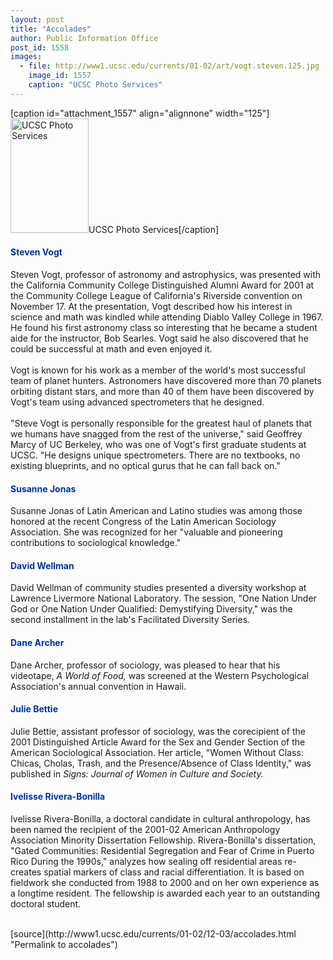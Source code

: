 ```yaml
---
layout: post
title: "Accolades"
author: Public Information Office
post_id: 1558
images:
  - file: http://www1.ucsc.edu/currents/01-02/art/vogt.steven.125.jpg
    image_id: 1557
    caption: "UCSC Photo Services"
---
```


[caption id="attachment_1557" align="alignnone" width="125"]<a href="http://localhost/mysite/wp-content/uploads/2001/12/vogt.steven.125.jpg"><img class="size-full wp-image-1557" src="http://localhost/mysite/wp-content/uploads/2001/12/vogt.steven.125.jpg" alt="UCSC Photo Services" width="125" height="183" /></a>UCSC Photo Services[/caption]
<h4>
  <font color="#003399"><b>Steven Vogt</b></font>
</h4>Steven Vogt, professor of astronomy and astrophysics, was presented with the California Community College Distinguished Alumni Award for 2001 at the Community College League of California's Riverside convention on November 17. At the presentation, Vogt described how his interest in science and math was kindled while attending Diablo Valley College in 1967. He found his first astronomy class so interesting that he became a student aide for the instructor, Bob Searles. Vogt said he also discovered that he could be successful at math and even enjoyed it.<br>
<br>
Vogt is known for his work as a member of the world's most successful team of planet hunters. Astronomers have discovered more than 70 planets orbiting distant stars, and more than 40 of them have been discovered by Vogt's team using advanced spectrometers that he designed.<br>
<br>
"Steve Vogt is personally responsible for the greatest haul of planets that we humans have snagged from the rest of the universe," said Geoffrey Marcy of UC Berkeley, who was one of Vogt's first graduate students at UCSC. "He designs unique spectrometers. There are no textbooks, no existing blueprints, and no optical gurus that he can fall back on."
<h4>
  <font color="#003399">Susanne Jonas</font>
</h4>
<p>
  Susanne Jonas of Latin American and Latino studies was among those honored at the recent Congress of the Latin American Sociology Association. She was recognized for her "valuable and pioneering contributions to sociological knowledge."
</p>
<h4>
  <font color="#003399">David Wellman</font>
</h4>
<p>
  David Wellman of community studies presented a diversity workshop at Lawrence Livermore National Laboratory. The session, "One Nation Under God or One Nation Under Qualified: Demystifying Diversity," was the second installment in the lab's Facilitated Diversity Series.
</p>
<h4>
  <font color="#003399">Dane Archer</font>
</h4>
<p>
  Dane Archer, professor of sociology, was pleased to hear that his videotape, <i>A World of Food,</i> was screened at the Western Psychological Association's annual convention in Hawaii.
</p>
<h4>
  <font color="#003399">Julie Bettie</font>
</h4>
<p>
  Julie Bettie, assistant professor of sociology, was the corecipient of the 2001 Distinguished Article Award for the Sex and Gender Section of the American Sociological Association. Her article, "Women Without Class: Chicas, Cholas, Trash, and the Presence/Absence of Class Identity," was published in <i>Signs: Journal of Women in Culture and Society.</i>
</p>
<h4>
  <font color="#003399">Ivelisse Rivera-Bonilla</font>
</h4>
<p>
  Ivelisse Rivera-Bonilla, a doctoral candidate in cultural anthropology, has been named the recipient of the 2001-02 American Anthropology Association Minority Dissertation Fellowship. Rivera-Bonilla's dissertation, "Gated Communities: Residential Segregation and Fear of Crime in Puerto Rico During the 1990s," analyzes how sealing off residential areas re-creates spatial markers of class and racial differentiation. It is based on fieldwork she conducted from 1988 to 2000 and on her own experience as a longtime resident. The fellowship is awarded each year to an outstanding doctoral student.<br>
  <br>

</p>
[source](http://www1.ucsc.edu/currents/01-02/12-03/accolades.html "Permalink to accolades")
